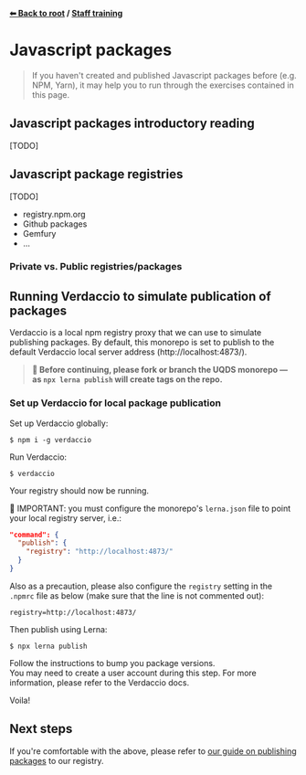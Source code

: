 **[⬅ Back to root](/../../#readme) / [Staff training](training.md)**

# Javascript packages

> If you haven't created and published Javascript packages before (e.g. NPM, 
> Yarn), it may help you to run through the exercises contained in this page.

## Javascript packages introductory reading

[TODO]

## Javascript package registries

[TODO]

- registry.npm.org
- Github packages
- Gemfury
- ...

### Private vs. Public registries/packages

## Running Verdaccio to simulate publication of packages

Verdaccio is a local npm registry proxy that we can use to simulate publishing
packages. By default, this monorepo is set to publish to the default Verdaccio
local server address (http://localhost:4873/).

> **🚨 Before continuing, please fork or branch the UQDS monorepo — as 
> `npx lerna publish` will create tags on the repo.**

### Set up Verdaccio for local package publication

Set up Verdaccio globally:
```shell
$ npm i -g verdaccio
```

Run Verdaccio:  
```shell
$ verdaccio
```

Your registry should now be running.

🚨 IMPORTANT: you must configure the monorepo's `lerna.json` file to point your
local registry server, i.e.:

```json
"command": {
  "publish": {
    "registry": "http://localhost:4873/"
  }
}
```

Also as a precaution, please also configure the `registry` setting in the
`.npmrc` file as below (make sure that the line is not commented out):

```
registry=http://localhost:4873/
```

Then publish using Lerna:
```shell
$ npx lerna publish
```
Follow the instructions to bump you package versions.  
You may need to create a user account during this step. For more information,
please refer to the Verdaccio docs.

Voila!

## Next steps

If you're comfortable with the above, please refer to 
[our guide on publishing packages](./docs/development/publishing-packages.md) to
our registry.
